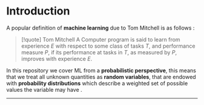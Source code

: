 # Introduction

A popular definition of **machine learning** due to Tom Mitchell is as follows :

>[!quote] Tom Mitchell
>A Computer program is said to learn from experience $E$ with respect to some class of tasks $T$, and performance measure $P$, if its performance at tasks in $T$, as measured by $P$, improves with experience $E$.

In this repository we cover ML from a **probabilistic perspective**, this means that we treat all unknown quantities as **random variables**, that are endowed with **probability distributions** which describe a weighted set of possible values the variable may have .

___